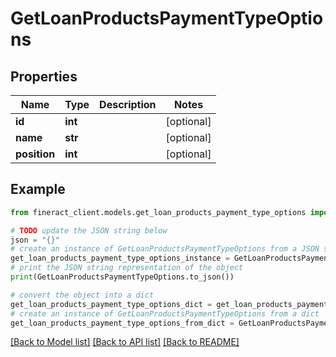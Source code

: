 # GetLoanProductsPaymentTypeOptions


## Properties

Name | Type | Description | Notes
------------ | ------------- | ------------- | -------------
**id** | **int** |  | [optional] 
**name** | **str** |  | [optional] 
**position** | **int** |  | [optional] 

## Example

```python
from fineract_client.models.get_loan_products_payment_type_options import GetLoanProductsPaymentTypeOptions

# TODO update the JSON string below
json = "{}"
# create an instance of GetLoanProductsPaymentTypeOptions from a JSON string
get_loan_products_payment_type_options_instance = GetLoanProductsPaymentTypeOptions.from_json(json)
# print the JSON string representation of the object
print(GetLoanProductsPaymentTypeOptions.to_json())

# convert the object into a dict
get_loan_products_payment_type_options_dict = get_loan_products_payment_type_options_instance.to_dict()
# create an instance of GetLoanProductsPaymentTypeOptions from a dict
get_loan_products_payment_type_options_from_dict = GetLoanProductsPaymentTypeOptions.from_dict(get_loan_products_payment_type_options_dict)
```
[[Back to Model list]](../README.md#documentation-for-models) [[Back to API list]](../README.md#documentation-for-api-endpoints) [[Back to README]](../README.md)


